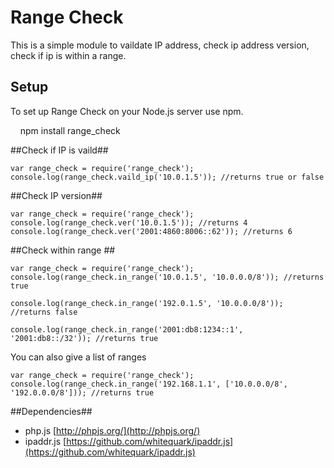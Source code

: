 # Range Check #
This is a simple module to vaildate IP address, check ip address version, check if ip is within a range.

## Setup ##

To set up Range Check on your Node.js server use npm.

    npm install range_check


##Check if IP is vaild##

```
var range_check = require('range_check');
console.log(range_check.vaild_ip('10.0.1.5')); //returns true or false
```

##Check IP version##
```
var range_check = require('range_check');
console.log(range_check.ver('10.0.1.5')); //returns 4
console.log(range_check.ver('2001:4860:8006::62')); //returns 6
```

##Check within range ##
```
var range_check = require('range_check');
console.log(range_check.in_range('10.0.1.5', '10.0.0.0/8')); //returns true

console.log(range_check.in_range('192.0.1.5', '10.0.0.0/8')); //returns false

console.log(range_check.in_range('2001:db8:1234::1', '2001:db8::/32')); //returns true
```

You can also give a list of ranges

```
var range_check = require('range_check');
console.log(range_check.in_range('192.168.1.1', ['10.0.0.0/8', '192.0.0.0/8'])); //returns true

```

##Dependencies##
- php.js [http://phpjs.org/](http://phpjs.org/)
- ipaddr.js [https://github.com/whitequark/ipaddr.js](https://github.com/whitequark/ipaddr.js)